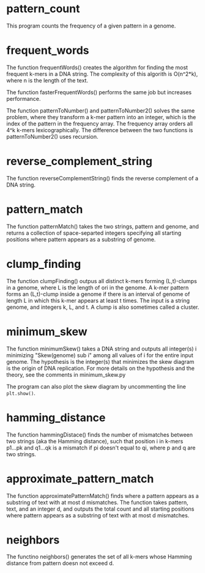 # pattern_count

This program counts the frequency of a given pattern in a genome. 


# frequent_words

The function frequentWords() creates the algorithm for finding the most frequent k-mers in a DNA string.
The complexity of this algorith is O(n^2*k), where n is the length of the text.

The function fasterFrequentWords() performs the same job but increases performance.

The function patternToNumber() and patternToNumber2() solves the same problem, where they transform a k-mer pattern into an integer, which is the index of the pattern in the frequency array. The frequency array orders all 4^k k-mers lexicographically. The difference between the two functions is patternToNumber2() uses recursion.


# reverse_complement_string

The function reverseComplementString() finds the reverse complement of a DNA string.


# pattern_match

The function patternMatch() takes the two strings, pattern and genome, and returns a collection of space-separted integers specifying all starting positions where pattern appears as a substring of genome.

# clump_finding

The function clumpFinding() outpus all distinct k-mers forming (L,t)-clumps in a genome, where L is the length of ori in the genome. A k-mer pattern forms an (L,t)-clump inside a genome if there is an interval of genome of length L in which this k-mer appears at least t times. The input is a string genome, and integers k, L, and t. A clump is also sometimes called a cluster.

# minimum_skew

The function minimumSkew() takes a DNA string and outputs all integer(s) i minimizing "Skew(genome) sub i" among all values of i for the entire input genome. The hypothesis is the integer(s) that minimizes the skew diagram is the origin of DNA replication. For more details on the hypothesis and the theory, see the comments in minimum_skew.py

The program can also plot the skew diagram by uncommenting the line `plt.show()`.

# hamming_distance

The function hammingDistace() finds the number of mismatches between two strings (aka the Hamming distance), such that position i in k-mers p1...pk and q1...qk is a mismatch if pi doesn't equal to qi, where p and q are two strings. 

# approximate_pattern_match

The function approximatePatternMatch() finds where a pattern appears as a substring of text with at most d mismatches. The function takes pattern, text, and an integer d, and outputs the total count and all starting positions where pattern appears as a substring of text with at most d mismatches.

# neighbors

The functino neighbors() generates the set of all k-mers whose Hamming distance from pattern doesn not exceed d.
